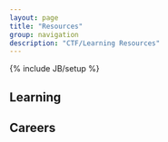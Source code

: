```yaml
---
layout: page
title: "Resources"
group: navigation
description: "CTF/Learning Resources"
---
```

{% include JB/setup %}

## Learning

## Careers
